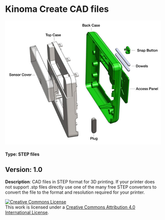 # Kinoma Create CAD files

![Mou icon](https://github.com/Kinoma/kinoma-create-cad-files/blob/master/create-case.jpg?raw=true)

#### Type: STEP files

## Version: 1.0

**Description**: CAD files in STEP format for 3D printing. If your printer does not support .stp files directly use one of the many free STEP converters to convert the file to the format and resolution required for your printer.

<a rel="license" href="http://creativecommons.org/licenses/by/4.0/"><img alt="Creative Commons License" style="border-width:0" src="http://i.creativecommons.org/l/by/4.0/88x31.png" /></a><br />This work is licensed under a <a rel="license" href="http://creativecommons.org/licenses/by/4.0/">Creative Commons Attribution 4.0 International License</a>.

